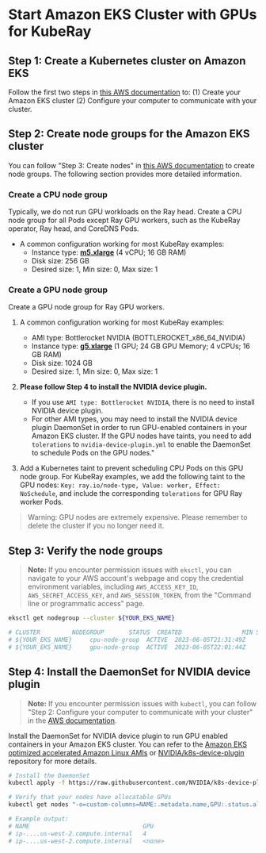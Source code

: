 # Start Amazon EKS Cluster with GPUs for KubeRay

## Step 1: Create a Kubernetes cluster on Amazon EKS

Follow the first two steps in [this AWS documentation](https://docs.aws.amazon.com/eks/latest/userguide/getting-started-console.html#)
to: (1) Create your Amazon EKS cluster (2) Configure your computer to communicate with your cluster.

## Step 2: Create node groups for the Amazon EKS cluster

You can follow "Step 3: Create nodes" in [this AWS documentation](https://docs.aws.amazon.com/eks/latest/userguide/getting-started-console.html#) to create node groups. The following section provides more detailed information.

### Create a CPU node group

Typically, we do not run GPU workloads on the Ray head. Create a CPU node group for all Pods except Ray GPU 
workers, such as the KubeRay operator, Ray head, and CoreDNS Pods.

* A common configuration working for most KubeRay examples:
  * Instance type: [**m5.xlarge**](https://aws.amazon.com/ec2/instance-types/m5/) (4 vCPU; 16 GB RAM)
  * Disk size: 256 GB
  * Desired size: 1, Min size: 0, Max size: 1

### Create a GPU node group

Create a GPU node group for Ray GPU workers.

1. A common configuration working for most KubeRay examples:
   * AMI type: Bottlerocket NVIDIA (BOTTLEROCKET_x86_64_NVIDIA)
   * Instance type: [**g5.xlarge**](https://aws.amazon.com/ec2/instance-types/g5/) (1 GPU; 24 GB GPU Memory; 4 vCPUs; 16 GB RAM)
   * Disk size: 1024 GB
   * Desired size: 1, Min size: 0, Max size: 1

2. **Please follow Step 4 to install the NVIDIA device plugin.**
   * If you use `AMI type: Bottlerocket NVIDIA`, there is no need to install NVIDIA device plugin.
   * For other AMI types, you may need to install the NVIDIA device plugin DaemonSet in order to run GPU-enabled containers in your Amazon EKS cluster.
   If the GPU nodes have taints, you need to add `tolerations` to `nvidia-device-plugin.yml` to enable the DaemonSet to schedule Pods on the GPU nodes."

3. Add a Kubernetes taint to prevent scheduling CPU Pods on this GPU node group. For KubeRay examples, we add the following taint to the GPU nodes: `Key: ray.io/node-type, Value: worker, Effect: NoSchedule`, and include the corresponding `tolerations` for GPU Ray worker Pods.

> Warning: GPU nodes are extremely expensive. Please remember to delete the cluster if you no longer need it.

## Step 3: Verify the node groups

> **Note:** If you encounter permission issues with `eksctl`, you can navigate to your AWS account's webpage and copy the
credential environment variables, including `AWS_ACCESS_KEY_ID`, `AWS_SECRET_ACCESS_KEY`, and `AWS_SESSION_TOKEN`,
from the "Command line or programmatic access" page.

```sh
eksctl get nodegroup --cluster ${YOUR_EKS_NAME}

# CLUSTER         NODEGROUP       STATUS  CREATED                 MIN SIZE        MAX SIZE        DESIRED CAPACITY        INSTANCE TYPE   IMAGE ID                        ASG NAME                           TYPE
# ${YOUR_EKS_NAME}     cpu-node-group  ACTIVE  2023-06-05T21:31:49Z    0               1               1                       m5.xlarge       AL2_x86_64                      eks-cpu-node-group-...     managed
# ${YOUR_EKS_NAME}     gpu-node-group  ACTIVE  2023-06-05T22:01:44Z    0               1               1                       g5.12xlarge     BOTTLEROCKET_x86_64_NVIDIA      eks-gpu-node-group-...     managed
```

## Step 4: Install the DaemonSet for NVIDIA device plugin

> **Note:** If you encounter permission issues with `kubectl`, you can follow "Step 2: Configure your computer to communicate with your cluster"
in the [AWS documentation](https://docs.aws.amazon.com/eks/latest/userguide/getting-started-console.html#).

Install the DaemonSet for NVIDIA device plugin to run GPU enabled containers in your Amazon EKS cluster. You can refer to the [Amazon EKS optimized accelerated Amazon Linux AMIs](https://docs.aws.amazon.com/eks/latest/userguide/eks-optimized-ami.html#gpu-ami)
or [NVIDIA/k8s-device-plugin](https://github.com/NVIDIA/k8s-device-plugin) repository for more details.

```sh
# Install the DaemonSet
kubectl apply -f https://raw.githubusercontent.com/NVIDIA/k8s-device-plugin/v0.9.0/nvidia-device-plugin.yml

# Verify that your nodes have allocatable GPUs 
kubectl get nodes "-o=custom-columns=NAME:.metadata.name,GPU:.status.allocatable.nvidia\.com/gpu"

# Example output:
# NAME                                GPU
# ip-....us-west-2.compute.internal   4
# ip-....us-west-2.compute.internal   <none>
```